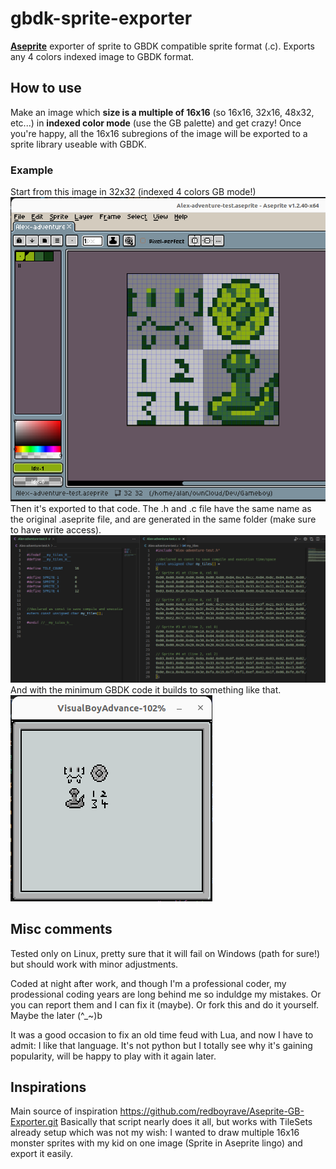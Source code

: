 # gbdk-sprite-exporter
**[Aseprite][Aseprite]** exporter of sprite to GBDK compatible sprite format (.c). Exports any 4 colors indexed image to GBDK format.

## How to use
Make an image which **size is a multiple of 16x16** (so 16x16, 32x16, 48x32, etc...) in **indexed color mode** (use the GB palette) and get crazy! Once you're happy, all the 16x16 subregions of the image will be exported to a sprite library useable with GBDK.

### Example
Start from this image in 32x32 (indexed 4 colors GB mode!)
![Image](img/aseprite-sprite.png?raw=true)
Then it's exported to that code. The .h and .c file have the same name as the original .aseprite file, and are generated in the same folder (make sure to have write access).
![Image](img/c-code.png?raw=true)
And with the minimum GBDK code it builds to something like that.
![Image](img/gb-sample.png?raw=true)


## Misc comments
Tested only on Linux, pretty sure that it will fail on Windows (path for sure!) but should work with minor adjustments.

Coded at night after work, and though I'm a professional coder, my prodessional coding years are long behind me so induldge my mistakes. Or you can report them and I can fix it (maybe). Or fork this and do it yourself. Maybe the later (^_~)b

It was a good occasion to fix an old time feud with Lua, and now I have to admit: I like that language. It's not python but I totally see why it's gaining popularity, will be happy to play with it again later.

## Inspirations
Main source of inspiration https://github.com/redboyrave/Aseprite-GB-Exporter.git 
Basically that script nearly does it all, but works with TileSets already setup which was not my wish: I wanted to draw multiple 16x16 monster sprites with my kid on one image (Sprite in Aseprite lingo) and export it easily.

[Aseprite]: https://aseprite.org "Aseprite"
